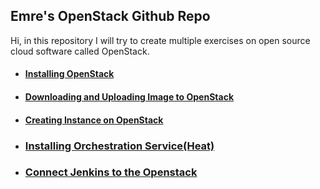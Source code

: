 ## Emre's OpenStack Github Repo

Hi, in this repository I will try to create multiple exercises on open source cloud software called OpenStack.

- #### [Installing OpenStack](install_openstack/install_openstack.md) 

- #### [Downloading and Uploading Image to OpenStack](install_image_and_upload/install_image_and_upload.md) 

- #### [Creating Instance on OpenStack](create_instance/create_instance.md) 

- ### [Installing Orchestration Service(Heat)](install_heat/install_heat.md)

- ### [Connect Jenkins to the Openstack](connect_jenkins/connect_jenkins.md)